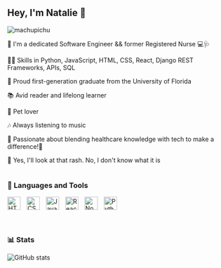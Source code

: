## Hey, I'm Natalie 🙂
   ![machupichu](https://github.com/natalier97/natalier97/assets/154473227/9d0d751e-4195-4aa7-a0c1-797c3ef59054)

🌟 I'm a dedicated Software Engineer && former Registered Nurse 💻🩺

👩‍💻 Skills in Python, JavaScript, HTML, CSS, React, Django REST Frameworks, APIs, SQL 

🐊 Proud first-generation graduate from the University of Florida

📚 Avid reader and lifelong learner

🐾 Pet lover

🎶 Always listening to music

🌱 Passionate about blending healthcare knowledge with tech to make a difference!👋

💬 Yes, I'll look at that rash. No, I don't know what it is

#

### 🧰 Languages and Tools
<div>
<img align="center" alt="HTML" width="30px" style="padding-right:10px;" src="https://cdn.jsdelivr.net/gh/devicons/devicon/icons/html5/html5-plain.svg" />
<img align="center" alt="CSS" width="30px" style="padding-right:10px;" src="https://cdn.jsdelivr.net/gh/devicons/devicon/icons/css3/css3-plain.svg" />
<img align="center" alt="JavaScript" width="30px" style="padding-right:10px;" src="https://cdn.jsdelivr.net/gh/devicons/devicon/icons/javascript/javascript-plain.svg" />
<img align="center" alt="React" width="30px" style="padding-right:10px;" src="https://cdn.jsdelivr.net/gh/devicons/devicon/icons/react/react-original.svg" />
<img align="center" alt="NodeJS" width="30px" style="padding-right:10px;" src="https://cdn.jsdelivr.net/gh/devicons/devicon/icons/nodejs/nodejs-original.svg" />
<img align="center" alt="Python" width="30px" style="padding-right:10px;" src="https://cdn.jsdelivr.net/gh/devicons/devicon/icons/python/python-plain.svg" />
</div>
<br/>

#


### 📊 Stats

![GitHub stats](https://github-readme-stats.vercel.app/api?username=natalier97&show_icons=true&theme=tokyonight)

<!-- ![GitHub Streak](https://streak-stats.demolab.com?user=natalier97&theme=tokyonight&border_radius=4.5) -->

<!--
**natalier97/natalier97** is a ✨ _special_ ✨ repository because its `README.md` (this file) appears on your GitHub profile.

Here are some ideas to get you started:

- 🔭 I’m currently working on ...
- 🌱 I’m currently learning ...
- 👯 I’m looking to collaborate on ...
- 🤔 I’m looking for help with ...
- 💬 Ask me about ...
- 📫 How to reach me: ...
- 😄 Pronouns: ...
- ⚡ Fun fact: ...
-->
